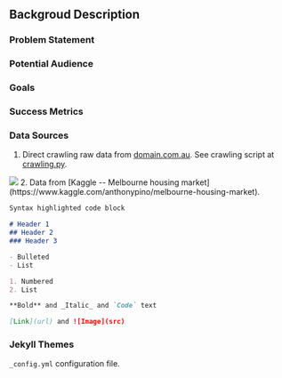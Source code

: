 ## Backgroud Description



### Problem Statement

### Potential Audience

### Goals

### Success Metrics

### Data Sources

  1. Direct crawling raw data from [domain.com.au](https://www.domain.com.au/). See crawling script at [crawling.py](https://github.com/alexchen-melbourne/capstone_project/blob/master/web_crawling.py).
  <img src=http://i.imgur.com/LeVNbzY.png>
  2. Data from [Kaggle -- Melbourne housing market](https://www.kaggle.com/anthonypino/melbourne-housing-market). 







```markdown
Syntax highlighted code block

# Header 1
## Header 2
### Header 3

- Bulleted
- List

1. Numbered
2. List

**Bold** and _Italic_ and `Code` text

[Link](url) and ![Image](src)
```


### Jekyll Themes

`_config.yml` configuration file.
